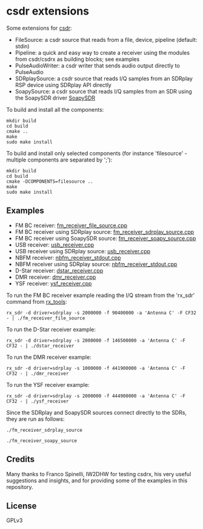 # csdr extensions

Some extensions for [csdr](https://github.com/jketterl/csdr):
  - FileSource: a csdr source that reads from a file, device, pipeline (default: stdin)
  - Pipeline: a quick and easy way to create a receiver using the modules from csdr/csdrx as building blocks; see examples
  - PulseAudioWriter: a csdr writer that sends audio output directly to PulseAudio
  - SDRplaySource: a csdr source that reads I/Q samples from an SDRplay RSP device using SDRplay API directly
  - SoapySource: a csdr source that reads I/Q samples from an SDR using the SoapySDR driver [SoapySDR](https://github.com/pothosware/SoapySDR/wiki)


To build and install all the components:
```
mkdir build
cd build
cmake ..
make
sudo make install
```


To build and install only selected components (for instance 'filesource' - multiple components are separated by ';'):
```
mkdir build
cd build
cmake -DCOMPONENTS=filesource ..
make
sudo make install
```

## Examples

  - FM BC receiver: [fm_receiver_file_source.cpp](examples/fm_receiver_file_source.cpp)
  - FM BC receiver using SDRplay source: [fm_receiver_sdrplay_source.cpp](examples/fm_receiver_sdrplay_source.cpp)
  - FM BC receiver using SoapySDR source: [fm_receiver_soapy_source.cpp](examples/fm_receiver_soapy_source.cpp)
  - USB receiver: [usb_receiver.cpp](examples/usb_receiver.cpp)
  - USB receiver using SDRplay source: [usb_receiver.cpp](examples/usb_receiver_sdrplay_source.cpp)
  - NBFM receiver: [nbfm_receiver_stdout.cpp](examples/nbfm_receiver_stdout.cpp)
  - NBFM receiver using SDRplay source: [nbfm_receiver_stdout.cpp](examples/nbfm_receiver_sdrplay_source.cpp)
  - D-Star receiver: [dstar_receiver.cpp](examples/dstar_receiver.cpp)
  - DMR receiver: [dmr_receiver.cpp](examples/dmr_receiver.cpp)
  - YSF receiver: [ysf_receiver.cpp](examples/ysf_receiver.cpp)

To run the FM BC receiver example reading the I/Q stream from the 'rx_sdr' command from [rx_tools](https://github.com/rxseger/rx_tools):
```
rx_sdr -d driver=sdrplay -s 2000000 -f 90400000 -a 'Antenna C' -F CF32 - | ./fm_receiver_file_source
```

To run the D-Star receiver example:
```
rx_sdr -d driver=sdrplay -s 2000000 -f 146500000 -a 'Antenna C' -F CF32 - | ./dstar_receiver 
```

To run the DMR receiver example:
```
rx_sdr -d driver=sdrplay -s 1000000 -f 441900000 -a 'Antenna C' -F CF32 - | ./dmr_receiver 
```

To run the YSF receiver example:
```
rx_sdr -d driver=sdrplay -s 2000000 -f 444900000 -a 'Antenna C' -F CF32 - | ./ysf_receiver 
```

Since the SDRplay and SoapySDR sources connect directly to the SDRs, they are run as follows:
```
./fm_receiver_sdrplay_source
```
```
./fm_receiver_soapy_source
```


## Credits

Many thanks to Franco Spinelli, IW2DHW for testing csdrx, his very useful suggestions and insights, and for providing some of the examples in this repository.


## License

GPLv3
